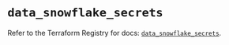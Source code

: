 # `data_snowflake_secrets`

Refer to the Terraform Registry for docs: [`data_snowflake_secrets`](https://registry.terraform.io/providers/snowflakedb/snowflake/2.7.0/docs/data-sources/secrets).
